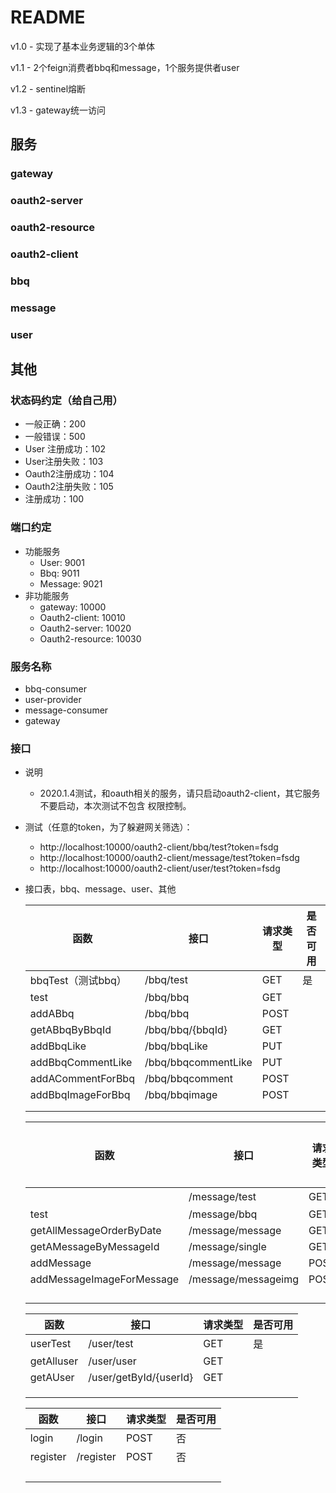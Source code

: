 # README

v1.0 - 实现了基本业务逻辑的3个单体

v1.1 - 2个feign消费者bbq和message，1个服务提供者user

v1.2 - sentinel熔断

v1.3 - gateway统一访问



## 服务

### gateway

### oauth2-server

### oauth2-resource

### oauth2-client

### bbq

### message

### user



## 其他

### 状态码约定（给自己用）

- 一般正确：200
- 一般错误：500
- User 注册成功：102
- User注册失败：103
- Oauth2注册成功：104
- Oauth2注册失败：105
- 注册成功：100



### 端口约定

- 功能服务
  - User: 9001
  - Bbq: 9011
  - Message: 9021
- 非功能服务
  - gateway: 10000
  - Oauth2-client: 10010
  - Oauth2-server: 10020
  - Oauth2-resource: 10030



### 服务名称

- bbq-consumer
- user-provider
- message-consumer
- gateway



### 接口

- 说明
    - 2020.1.4测试，和oauth相关的服务，请只启动oauth2-client，其它服务不要启动，本次测试不包含
    权限控制。

- 测试（任意的token，为了躲避网关筛选）：    
    - http://localhost:10000/oauth2-client/bbq/test?token=fsdg
    - http://localhost:10000/oauth2-client/message/test?token=fsdg
    - http://localhost:10000/oauth2-client/user/test?token=fsdg

- 接口表，bbq、message、user、其他

  | 函数               | 接口                | 请求类型 | 是否可用 |
  | ------------------ | ------------------- | -------- | -------- |
  | bbqTest（测试bbq） | /bbq/test           | GET      | 是       |
  | test               | /bbq/bbq            | GET      |          |
  | addABbq            | /bbq/bbq            | POST     |          |
  | getABbqByBbqId     | /bbq/bbq/{bbqId}    | GET      |          |
  | addBbqLike         | /bbq/bbqLike        | PUT      |          |
  | addBbqCommentLike  | /bbq/bbqcommentLike | PUT      |          |
  | addACommentForBbq  | /bbq/bbqcomment     | POST     |          |
  | addBbqImageForBbq  | /bbq/bbqimage       | POST     |          |
  |                    |                     |          |          |
  |                    |                     |          |          |

  | 函数                      | 接口                | 请求类型 | 是否可用 |
  | ------------------------- | ------------------- | -------- | -------- |
  |                           | /message/test       | GET      | 是       |
  | test                      | /message/bbq        | GET      |          |
  | getAllMessageOrderByDate  | /message/message    | GET      |          |
  | getAMessageByMessageId    | /message/single     | GET      |          |
  | addMessage                | /message/message    | POST     |          |
  | addMessageImageForMessage | /message/messageimg | POST     |          |
  |                           |                     |          |          |
  |                           |                     |          |          |
  |                           |                     |          |          |
  |                           |                     |          |          |

  | 函数       | 接口                   | 请求类型 | 是否可用 |
  | ---------- | ---------------------- | -------- | -------- |
  | userTest   | /user/test             | GET      | 是       |
  | getAlluser | /user/user             | GET      |          |
  | getAUser   | /user/getById/{userId} | GET      |          |
  |            |                        |          |          |
  |            |                        |          |          |
  |            |                        |          |          |

  | 函数     | 接口      | 请求类型 | 是否可用 |
  | -------- | --------- | -------- | -------- |
  | login    | /login    | POST     | 否       |
  | register | /register | POST     | 否       |
  |          |           |          |          |
  |          |           |          |          |
  |          |           |          |          |
  |          |           |          |          |